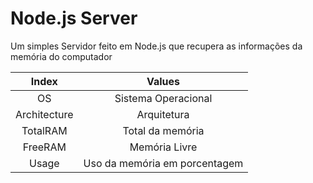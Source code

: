 # Node.js Server

Um simples Servidor feito em Node.js que recupera as informações da memória do computador

Index | Values
:-------:|:---------:
OS | Sistema Operacional 
Architecture | Arquitetura 
TotalRAM | Total da memória 
FreeRAM | Memória Livre 
Usage | Uso da memória em porcentagem 

